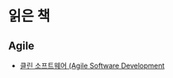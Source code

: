 # 읽은 책



## Agile
- [클린 소프트웨어 (Agile Software Development](https://github.com/haesiku/books/tree/main/clean_software/readme.md)


